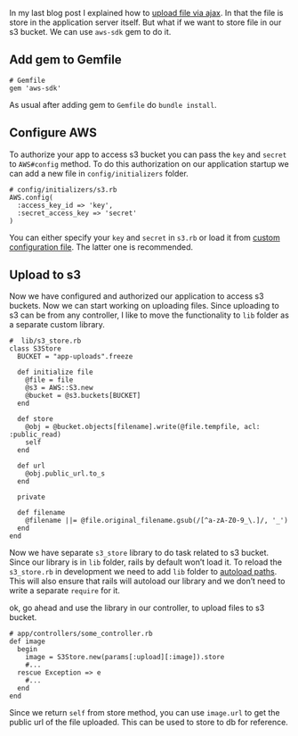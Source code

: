 In my last blog post I explained how to [upload file via ajax](/2014/12/rails-ajax-file-upload-using-remotipart.html). In that the file is store in the application server itself. But what if we want to store file in our s3 bucket. We can use `aws-sdk` gem to do it.

Add gem to Gemfile
------------------

    # Gemfile
    gem 'aws-sdk'

As usual after adding gem to `Gemfile` do `bundle install`.

Configure AWS
-------------

To authorize your app to access s3 bucket you can pass the `key` and `secret` to `AWS#config` method. To do this authorization on our application startup we can add a new file in `config/initializers` folder.

    # config/initializers/s3.rb
    AWS.config(
      :access_key_id => 'key',
      :secret_access_key => 'secret'
    )

You can either specify your `key` and `secret` in `s3.rb` or load it from [custom configuration file](/2012/06/rails-loading-configuration-from-custom.html). The latter one is recommended.

Upload to s3
------------

Now we have configured and authorized our application to access s3 buckets. Now we can start working on uploading files. Since uploading to s3 can be from any controller, I like to move the functionality to `lib` folder as a separate custom library.

    #  lib/s3_store.rb
    class S3Store
      BUCKET = "app-uploads".freeze

      def initialize file
        @file = file
        @s3 = AWS::S3.new
        @bucket = @s3.buckets[BUCKET]
      end

      def store
        @obj = @bucket.objects[filename].write(@file.tempfile, acl: :public_read)
        self
      end

      def url
        @obj.public_url.to_s
      end

      private

      def filename
        @filename ||= @file.original_filename.gsub(/[^a-zA-Z0-9_\.]/, '_')
      end
    end

Now we have separate `s3_store` library to do task related to s3 bucket. Since our library is in `lib` folder, rails by default won’t load it. To reload the `s3_store.rb` in development we need to add `lib` folder to [autoload paths](/2013/04/rails-make-custom-libraries-autoloadable.html). This will also ensure that rails will autoload our library and we don’t need to write a separate `require` for it.

ok, go ahead and use the library in our controller, to upload files to s3 bucket.

    # app/controllers/some_controller.rb
    def image
      begin
        image = S3Store.new(params[:upload][:image]).store
        #...
      rescue Exception => e
        #...
      end
    end

Since we return `self` from store method, you can use `image.url` to get the public url of the file uploaded. This can be used to store to db for reference.
